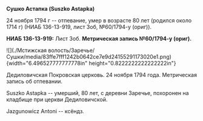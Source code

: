 **Сушко Астапка (Suszko Astapka)**

24 ноября 1794 г -- отпевание, умер в возрасте 80 лет (родился около
1714 г) (НИАБ 136-13-919, лист 3об, №60/1794-у (ориг)).

**НИАБ 136-13-919:** Лист 3об. **Метрическая запись №60/1794-у (ориг).**

![](./Мстижская волость/Заречье/Сушки/media/83ffe7fff1242b0642ce7e9d24155291173020e1.png){width="6.496527777777778in"
height="0.8222222222222222in"}

Дедиловичская Покровская церковь. 24 ноября 1794 года. Метрическая
запись об отпевании.

Suszko Astapka -- умерший, 80 лет, с деревни Заречье, похоронен на
кладбище при церкви Дедиловичской.

Jazgunowicz Antoni -- ксёндз.
